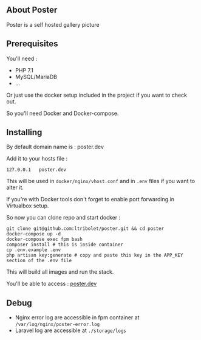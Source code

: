 ## About Poster

Poster is a self hosted gallery picture

## Prerequisites

You'll need :

- PHP 7.1
- MySQL/MariaDB
- ...

Or just use the docker setup included in the project if you want to check out.

So you'll need Docker and Docker-compose.

## Installing

By default domain name is : poster.dev

Add it to your hosts file :

```
127.0.0.1   poster.dev
```

This will be used in `docker/nginx/vhost.conf` and in `.env` files if you want to alter it.

If you're with Docker tools don't forget to enable port forwarding in Virtualbox setup.

So now you can clone repo and start docker :

```
git clone git@github.com:ltribolet/poster.git && cd poster
docker-compose up -d
docker-compose exec fpm bash
composer install # this is inside container
cp .env.example .env
php artisan key:generate # copy and paste this key in the APP_KEY section of the .env file
```

This will build all images and run the stack.

You'll be able to access : [poster.dev](http://poster.dev)

## Debug

- Nginx error log are accessible in fpm container at `/var/log/nginx/poster-error.log`
- Laravel log are accessible at `./storage/logs` 
